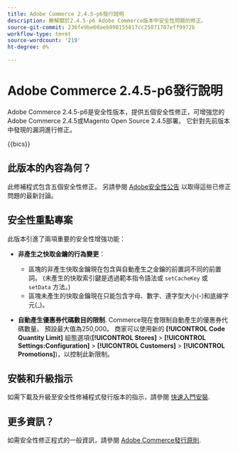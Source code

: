 ```yaml
---
title: Adobe Commerce 2.4.5-p6發行說明
description: 瞭解關於2.4.5-p6 Adobe Commerce版本中安全性問題的修正。
source-git-commit: 236fe9be60aeb998155817cc25871707eff9972b
workflow-type: tm+mt
source-wordcount: '219'
ht-degree: 0%

---
```



# Adobe Commerce 2.4.5-p6發行說明

Adobe Commerce 2.4.5-p6是安全性版本，提供五個安全性修正，可增強您的Adobe Commerce 2.4.5或Magento Open Source 2.4.5部署。 它針對先前版本中發現的漏洞進行修正。

{{bics}}

## 此版本的內容為何？

此修補程式包含五個安全性修正。 另請參閱 [Adobe安全性公告](https://helpx.adobe.com/security/products/magento/apsb24-03.html) 以取得這些已修正問題的最新討論。

## 安全性重點專案

此版本引進了兩項重要的安全性增強功能：

* **非產生之快取金鑰的行為變更**：

   * 區塊的非產生快取金鑰現在包含與自動產生之金鑰的前置詞不同的前置詞。 (未產生的快取索引鍵是透過範本指令語法或 `setCacheKey` 或 `setData` 方法。)
   * 區塊未產生的快取金鑰現在只能包含字母、數字、連字型大小(-)和底線字元(_)。  <!-- AC-9831 -->

* **自動產生優惠券代碼數目的限制**. Commerce現在會限制自動產生的優惠券代碼數量。 預設最大值為250,000。 商家可以使用新的 **[!UICONTROL Code Quantity Limit]** 組態選項(**[!UICONTROL Stores]** > **[!UICONTROL Settings:Configuration]** > **[!UICONTROL Customers]** > **[!UICONTROL Promotions]**)，以控制此新限制。 <!-- AC-8753 -->

## 安裝和升級指示

如需下載及升級至安全性修補程式發行版本的指示，請參閱 [快速入門安裝](../../../installation/composer.md).

## 更多資訊？

如需安全性修正程式的一般資訊，請參閱 [Adobe Commerce發行原則](https://experienceleague.adobe.com/docs/commerce-operations/release/planning/versioning-policy.html?lang=en#security-patch-release).
